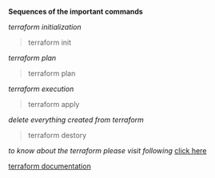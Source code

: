 **Sequences of the important commands**

*terraform initialization*

> terraform init

*terraform plan*

> terraform plan 

*terraform execution*

> terraform apply

*delete everything created from terraform*

> terraform destory

*to know about the terraform please visit following* 
[click here](https://www.terraform.io/docs/commands/index.html)

[terraform documentation](https://www.terraform.io/docs/providers/google/r/compute_instance.html)
